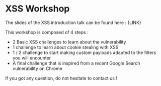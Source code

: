 # XSS Workshop

The slides of the XSS introduction talk can be found here : {LINK}

This workshop is composed of 4 steps :

*  2 Basic XSS challenges to learn about the vulnerability
*  1 challenge to learn about cookie stealing with XSS
*  1 / 2 challenge to start making custom payloads adapted to the filters you will encounter
*  A final challenge that is inspired from a recent Google Search vulnerability on Chrome

If you got any question, do not hesitate to contact us !

